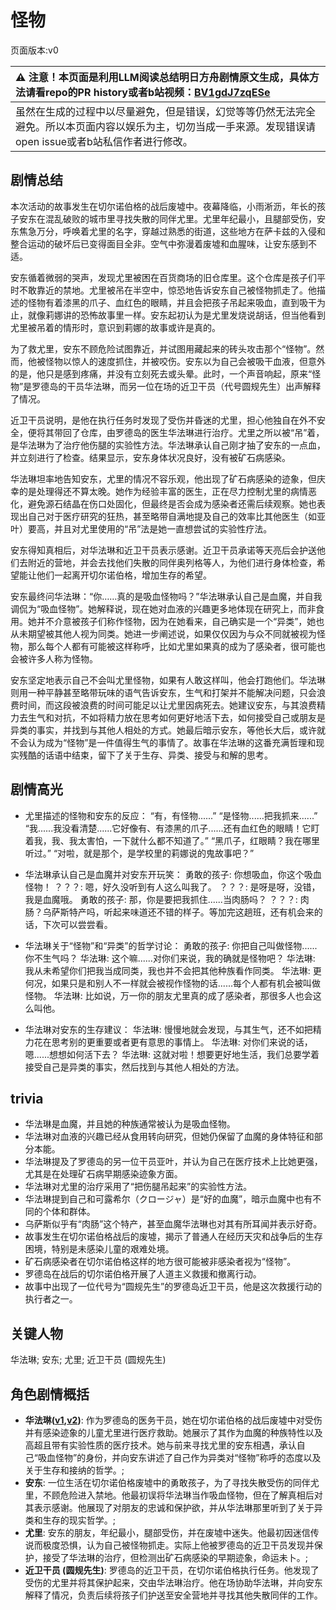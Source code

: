 # 怪物
页面版本:v0
 

| :warning: 注意！本页面是利用LLM阅读总结明日方舟剧情原文生成，具体方法请看repo的PR history或者b站视频：[BV1gdJ7zqESe](https://www.bilibili.com/video/BV1gdJ7zqESe/)         |
|:----------------------------|
| 虽然在生成的过程中以尽量避免，但是错误，幻觉等等仍然无法完全避免。所以本页面内容以娱乐为主，切勿当成一手来源。发现错误请open issue或者b站私信作者进行修改。|



## 剧情总结
本次活动的故事发生在切尔诺伯格的战后废墟中。夜幕降临，小雨淅沥，年长的孩子安东在混乱破败的城市里寻找失散的同伴尤里。尤里年纪最小，且腿部受伤，安东焦急万分，呼唤着尤里的名字，穿越过熟悉的街道，这些地方在萨卡兹的入侵和整合运动的破坏后已变得面目全非。空气中弥漫着废墟和血腥味，让安东感到不适。

安东循着微弱的哭声，发现尤里被困在百货商场的旧仓库里。这个仓库是孩子们平时不敢靠近的禁地。尤里被吊在半空中，惊恐地告诉安东自己被怪物抓走了。他描述的怪物有着漆黑的爪子、血红色的眼睛，并且会把孩子吊起来吸血，直到吸干为止，就像莉娜讲的恐怖故事里一样。安东起初认为是尤里发烧说胡话，但当他看到尤里被吊着的情形时，意识到莉娜的故事或许是真的。

为了救尤里，安东不顾危险试图靠近，并试图用藏起来的砖头攻击那个“怪物”。然而，他被怪物以惊人的速度抓住，并被咬伤。安东以为自己会被吸干血液，但意外的是，他只是感到疼痛，并没有立刻死去或头晕。此时，一个声音响起，原来“怪物”是罗德岛的干员华法琳，而另一位在场的近卫干员（代号圆规先生）出声解释了情况。

近卫干员说明，是他在执行任务时发现了受伤并昏迷的尤里，担心他独自在外不安全，便将其带回了仓库，由罗德岛的医生华法琳进行治疗。尤里之所以被“吊”着，是华法琳为了治疗他伤腿的实验性方法。华法琳承认自己刚才抽了安东的一点血，并立刻进行了检查。结果显示，安东身体状况良好，没有被矿石病感染。

华法琳坦率地告知安东，尤里的情况不容乐观，他出现了矿石病感染的迹象，但庆幸的是处理得还不算太晚。她作为经验丰富的医生，正在尽力控制尤里的病情恶化，避免源石结晶在伤口处固化，但最终是否会成为感染者还需后续观察。她也表现出自己对于医疗研究的狂热，甚至略带自满地提及自己的效率比其他医生（如亚叶）要高，并且对尤里使用的“吊”法是她一直想尝试的实验性疗法。

安东得知真相后，对华法琳和近卫干员表示感谢。近卫干员承诺等天亮后会护送他们去附近的营地，并会去找他们失散的同伴奥列格等人，为他们进行身体检查，希望能让他们一起离开切尔诺伯格，增加生存的希望。

安东最终问华法琳：“你……真的是吸血怪物吗？”华法琳承认自己是血魔，并自我调侃为“吸血怪物”。她解释说，现在她对血液的兴趣更多地体现在研究上，而非食用。她并不介意被孩子们称作怪物，因为在她看来，自己确实是一个“异类”，她也从未期望被其他人视为同类。她进一步阐述说，如果仅仅因为与众不同就被视为怪物，那么每个人都有可能被这样称呼，比如尤里如果真的成为了感染者，很可能也会被许多人称为怪物。

安东坚定地表示自己不会叫尤里怪物，如果有人敢这样叫，他会打跑他们。华法琳则用一种平静甚至略带玩味的语气告诉安东，生气和打架并不能解决问题，只会浪费时间，而这段被浪费的时间可能足以让尤里因病死去。她建议安东，与其浪费精力去生气和对抗，不如将精力放在思考如何更好地活下去，如何接受自己或朋友是异类的事实，并找到与其他人相处的方式。她最后暗示安东，等他长大后，或许就不会认为成为“怪物”是一件值得生气的事情了。故事在华法琳的这番充满哲理和现实残酷的话语中结束，留下了关于生存、异类、接受与和解的思考。
## 剧情高光
- 尤里描述的怪物和安东的反应：
“有，有怪物......”
“是怪物......把我抓来......”
“我......我没看清楚......它好像有、有漆黑的爪子......还有血红色的眼睛！它盯着我，我、我太害怕，一下就什么都不知道了。”
“黑爪子，红眼睛？我在哪里听过。”
“对啦，就是那个，是学校里的莉娜说的鬼故事吧？”

- 华法琳承认自己是血魔并对安东开玩笑：
勇敢的孩子: 你想吸血，你这个吸血怪物！
？？？: 嗯，好久没听到有人这么叫我了。
？？？: 是呀是呀，没错，我是血魔哦。
勇敢的孩子: 那，你是要把我抓住......当肉肠吗？
？？？: 肉肠？乌萨斯特产吗，听起来味道还不错的样子。等加完这趟班，还有机会来的话，下次可以尝尝看。

- 华法琳关于“怪物”和“异类”的哲学讨论：
勇敢的孩子: 你把自己叫做怪物......你不生气吗？
华法琳: 这个嘛......对你们来说，我的确就是怪物吧？
华法琳: 我从未希望你们把我当成同类，我也并不会把其他种族看作同类。
华法琳: 更何况，如果只是和别人不一样就会被视作怪物的话......每个人都有机会被叫做怪物。
华法琳: 比如说，万一你的朋友尤里真的成了感染者，那很多人也会这么叫他。

- 华法琳对安东的生存建议：
华法琳: 慢慢地就会发现，与其生气，还不如把精力花在思考别的更重要或者更有意思的事情上。
华法琳: 对你们来说的话，嗯......想想如何活下去？
华法琳: 这就对啦！想要更好地生活，我们总要学着接受自己是异类的事实，然后找到与其他人相处的方法。
## trivia
- 华法琳是血魔，并且她的种族通常被认为是吸血怪物。
- 华法琳对血液的兴趣已经从食用转向研究，但她仍保留了血魔的身体特征和部分本能。
- 华法琳提及了罗德岛的另一位干员亚叶，并认为自己在医疗技术上比她更强，尤其是在处理矿石病早期感染迹象方面。
- 华法琳对尤里的治疗采用了“把伤腿吊起来”的实验性方法。
- 华法琳提到自己和可露希尔（クロージャ）是“好的血魔”，暗示血魔中也有不同的个体和群体。
- 乌萨斯似乎有“肉肠”这个特产，甚至血魔华法琳也对其有所耳闻并表示好奇。
- 故事发生在切尔诺伯格战后的废墟，揭示了普通人在经历天灾和战争后的生存困境，特别是未感染儿童的艰难处境。
- 矿石病感染者在切尔诺伯格这样的地方很可能被非感染者视为“怪物”。
- 罗德岛在战后的切尔诺伯格开展了人道主义救援和撤离行动。
- 故事中出现了一位代号为“圆规先生”的罗德岛近卫干员，他是这次救援行动的执行者之一。
## 关键人物
华法琳; 安东; 尤里; 近卫干员 (圆规先生)
## 角色剧情概括
-   **华法琳([v1](../chars/char_171_bldsk.md),[v2](../char_v3/char_171_bldsk.md))**: 作为罗德岛的医务干员，她在切尔诺伯格的战后废墟中对受伤并有感染迹象的儿童尤里进行医疗救助。她展示了其作为血魔的种族特性以及高超且带有实验性质的医疗技术。她与前来寻找尤里的安东相遇，承认自己“吸血怪物”的身份，并向安东讲述了自己作为异类对“怪物”称呼的态度以及关于生存和接纳的哲学。;
-   **安东**: 一位生活在切尔诺伯格废墟中的勇敢孩子，为了寻找失散受伤的同伴尤里，不顾危险进入禁地。他最初误将华法琳当作吸血怪物，但在了解真相后对其表示感谢。他展现了对朋友的忠诚和保护欲，并从华法琳那里听到了关于异类和生存的现实哲学。;
-   **尤里**: 安东的朋友，年纪最小，腿部受伤，并在废墟中迷失。他最初因迷信传说而极度恐惧，认为自己被怪物抓走。实际上他被罗德岛的近卫干员发现并保护，接受了华法琳的治疗，但检测出矿石病感染的早期迹象，命运未卜。;
-   **近卫干员 (圆规先生)**: 罗德岛的近卫干员，在切尔诺伯格执行任务。他发现了受伤的尤里并将其保护起来，交由华法琳治疗。他在场协助华法琳，并向安东解释了情况，负责后续将孩子们护送至安全营地并寻找其他失散同伴的工作。
